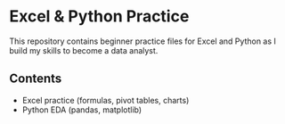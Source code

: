 # Excel & Python Practice

This repository contains beginner practice files for Excel and Python as I build my skills to become a data analyst. 

## Contents
- Excel practice (formulas, pivot tables, charts)
- Python EDA (pandas, matplotlib)
